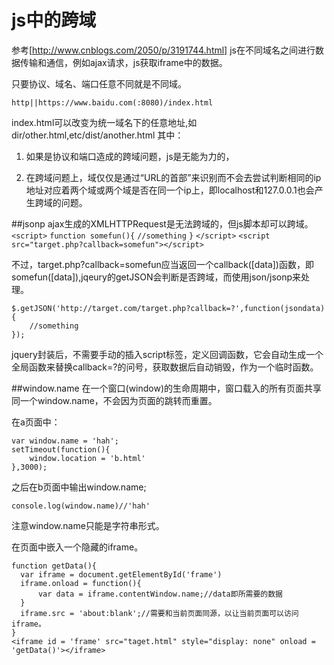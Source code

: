# js中的跨域
参考[http://www.cnblogs.com/2050/p/3191744.html]
js在不同域名之间进行数据传输和通信，例如ajax请求，js获取iframe中的数据。

只要协议、域名、端口任意不同就是不同域。

`http||https://www.baidu.com(:8080)/index.html`

index.html可以改变为统一域名下的任意地址,如dir/other.html,etc/dist/another.html
其中：
1. 如果是协议和端口造成的跨域问题，js是无能为力的，

2. 在跨域问题上，域仅仅是通过“URL的首部”来识别而不会去尝试判断相同的ip地址对应着两个域或两个域是否在同一个ip上，即localhost和127.0.0.1也会产生跨域的问题。

##jsonp
ajax生成的XMLHTTPRequest是无法跨域的，但js脚本却可以跨域。
`<script>`
`function somefun(){`
    `//something`
`}`
`</script>`
`<script src="target.php?callback=somefun"></script>`

不过，target.php?callback=somefun应当返回一个callback([data])函数，即somefun([data]),jqeury的getJSON会判断是否跨域，而使用json/jsonp来处理。

    $.getJSON('http://target.com/target.php?callback=?',function(jsondata){
        //something
    });
jquery封装后，不需要手动的插入script标签，定义回调函数，它会自动生成一个全局函数来替换callback=?的问号，获取数据后自动销毁，作为一个临时函数。

##window.name
在一个窗口(window)的生命周期中，窗口载入的所有页面共享同一个window.name，不会因为页面的跳转而重置。

在a页面中：

    var window.name = 'hah';
    setTimeout(function(){
        window.location = 'b.html'
    },3000);

之后在b页面中输出window.name;

    console.log(window.name)//'hah'

注意window.name只能是字符串形式。

在页面中嵌入一个隐藏的iframe。


    function getData(){
      var iframe = document.getElementById('frame')
      iframe.onload = function(){
          var data = iframe.contentWindow.name;//data即所需要的数据
      }
      iframe.src = 'about:blank';//需要和当前页面同源，以让当前页面可以访问iframe。  
    }
    <iframe id = 'frame' src="taget.html" style="display: none" onload = 'getData()'></iframe>

